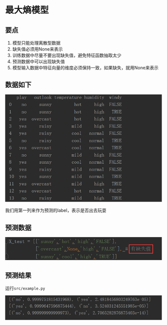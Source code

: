 # 最大熵模型

## 要点
1. 模型只能处理离散型数据
2. 缺失值必须用None来表示
3. 训练数据中尽量不要出现缺失值，避免特征函数抽取太少
4. 预测数据中可以出现缺失值
5. 模型输入数据中特征向量的维度必须保持一致，如果缺失，就用None来表示

## 数据如下

![](./image/1.png)

我们用第一列来作为预测的label，表示是否出去玩耍

## 预测数据

![](./image/2.png)

## 预测结果

运行`src/example.py`

![](./image/3.png)